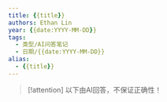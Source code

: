 ```yaml
---
title: {{title}}
authors: Ethan Lin
year: {{date:YYYY-MM-DD}}
tags:
  - 类型/AI问答笔记 
  - 日期/{{date:YYYY-MM-DD}} 
alias:
  - {{title}}
---
```



> [!attention]
> 以下由AI回答，不保证正确性！




